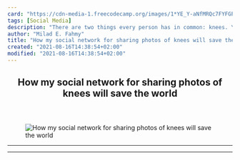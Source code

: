 ```yaml
---
card: "https://cdn-media-1.freecodecamp.org/images/1*YE_Y-aNfMRQc7FYFGPHBnw.jpeg"
tags: [Social Media]
description: "There are two things every person has in common: knees. Your "
author: "Milad E. Fahmy"
title: "How my social network for sharing photos of knees will save the world"
created: "2021-08-16T14:38:54+02:00"
modified: "2021-08-16T14:38:54+02:00"
---
```

<div class="site-wrapper">
<main id="site-main" class="site-main outer">
<div class="inner">
<article class="post-full post tag-social-media tag-humor tag-tech tag-life-lessons tag-satire ">
<header class="post-full-header">
<h1 class="post-full-title">How my social network for sharing photos of knees will save the world</h1>
</header>
<figure class="post-full-image">
<picture>
<source media="(max-width: 700px)" sizes="1px" srcset="data:image/gif;base64,R0lGODlhAQABAIAAAAAAAP///yH5BAEAAAAALAAAAAABAAEAAAIBRAA7 1w">
<source media="(min-width: 701px)" sizes="(max-width: 800px) 400px,
(max-width: 1170px) 700px,
1400px" srcset="https://cdn-media-1.freecodecamp.org/images/1*YE_Y-aNfMRQc7FYFGPHBnw.jpeg 300w,
https://cdn-media-1.freecodecamp.org/images/1*YE_Y-aNfMRQc7FYFGPHBnw.jpeg 600w,
https://cdn-media-1.freecodecamp.org/images/1*YE_Y-aNfMRQc7FYFGPHBnw.jpeg 1000w,
https://cdn-media-1.freecodecamp.org/images/1*YE_Y-aNfMRQc7FYFGPHBnw.jpeg 2000w">
<img onerror="this.style.display='none'" src="https://cdn-media-1.freecodecamp.org/images/1*YE_Y-aNfMRQc7FYFGPHBnw.jpeg" alt="How my social network for sharing photos of knees will save the world">
</picture>
</figure>
<section class="post-full-content">
<div class="post-content">
</div>
<hr>
<hr>
</section>
</article>
</div>
</main>
</div>
<!-- Google Tag Manager (noscript) -->
<!-- End Google Tag Manager (noscript) -->
